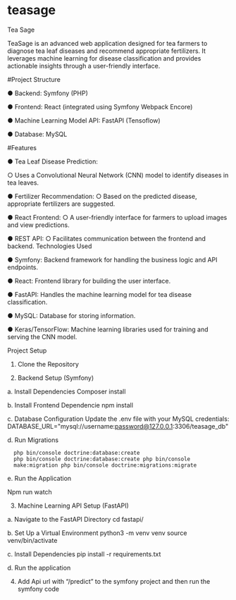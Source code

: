 # teasage

Tea Sage

TeaSage is an advanced web application designed for tea farmers to diagnose tea leaf diseases
and recommend appropriate fertilizers. It leverages machine learning for disease
classification and provides actionable insights through a user-friendly interface.

#Project Structure

● Backend: Symfony (PHP)

● Frontend: React (integrated using Symfony Webpack Encore)

● Machine Learning Model API: FastAPI (Tensoflow)

● Database: MySQL

#Features

● Tea Leaf Disease Prediction:

  ○  Uses a Convolutional Neural Network (CNN) model to identify diseases in tea
leaves.

● Fertilizer Recommendation:
  ○ Based on the predicted disease, appropriate fertilizers are suggested.

● React Frontend:
  ○ A user-friendly interface for farmers to upload images and view predictions.

● REST API:
  ○ Facilitates communication between the frontend and backend.
Technologies Used

● Symfony: Backend framework for handling the business logic and API endpoints.

● React: Frontend library for building the user interface.

● FastAPI: Handles the machine learning model for tea disease classification.

● MySQL: Database for storing information.

● Keras/TensorFlow: Machine learning libraries used for training and serving the CNN
model.

Project Setup

1. Clone the Repository

2. Backend Setup (Symfony)

  a. Install Dependencies
      Composer install

  b. Install Frontend Dependencie
      npm install

  c. Database Configuration
      Update the .env file with your MySQL credentials:
      DATABASE_URL="mysql://username:password@127.0.0.1:3306/teasage_db"

  d. Run Migrations

      php bin/console doctrine:database:create
      php bin/console doctrine:database:create php bin/console
      make:migration php bin/console doctrine:migrations:migrate

  e. Run the Application

Npm run watch

3. Machine Learning API Setup (FastAPI)

  a. Navigate to the FastAPI Directory
      cd fastapi/

  b. Set Up a Virtual Environment
      python3 -m venv venv
      source venv/bin/activate

  c. Install Dependencies
      pip install -r requirements.txt

  d. Run the application

4. Add Api url with “/predict” to the symfony project and then run the symfony code
